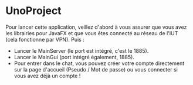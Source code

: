 # UnoProject


Pour lancer cette application, veillez d'abord à vous assurer que vous avez les librairies pour JavaFX et que vous êtes connecté au réseau de l'IUT (cela fonctionne par VPN).
Puis :
- Lancer le MainServer (le port est intégré, c'est le 1885).
- Lancer le MainGui (port intégré également, 1885).
- Pour entrer dans le chat, vous pouvez créer votre compte directement sur la page d'accueil (Pseudo / Mot de passe) ou vous connecter si vous avez déjà un compte !
